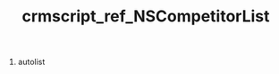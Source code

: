 ﻿---
title: crmscript_ref_NSCompetitorList
description: NSCompetitorList
intellisense: Void.NSCompetitorList
keywords: NSCompetitorList
so.topic: reference
---



1. autolist 

